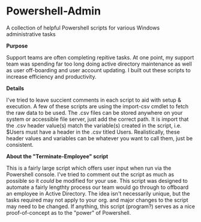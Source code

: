 # Powershell-Admin
A collection of helpful Powershell scripts for various Windows administrative tasks

**Purpose**

Support teams are often completing repitive tasks. At one point, my support team was spending far too long doing active directory maintenance as well as user off-boarding and user account updating. I built out these scripts to increase efficiency and productivity.

**Details**

I've tried to leave succient comments in each script to aid with setup & execution. A few of these scripts are using the import-csv cmdlet to fetch the raw data to be used. The .csv files can be stored anywhere on your system or accessible file server, just add the correct path. It is import that the .csv header value(s) match the variable(s) created in the script, i.e. $Users must have a header in the .csv titled Users. Realistically, these header values and variables can be whatever you want to call them, just be consistent.

**About the "Terminate-Employee" script**

This is a fairly large script which offers user input when run via the Powershell console. I've tried to comment out the script as much as possible so it _could_ be modified for your use. This script was designed to automate a fairly lengthty process our team would go through to offboard an employee in Active Directory. The idea isn't necessarily unique, but the tasks required may not apply to your org. and major changes to the script may need to be changed. If anything, this script (program?) serves as a nice proof-of-concept as to the "power" of Powershell.
